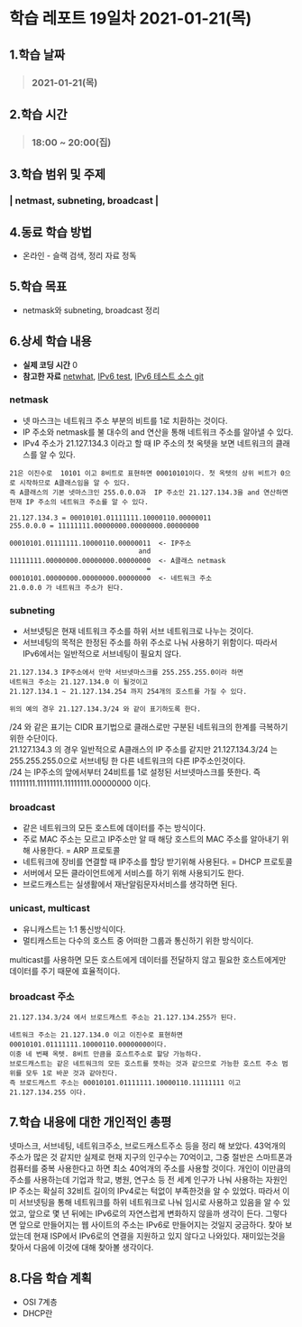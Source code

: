 # 학습 레포트 19일차 2021-01-21(목)
## 1.학습 날짜
> ### 2021-01-21(목)

## 2.학습 시간
> ### 18:00 ~ 20:00(집)

## 3.학습 범위 및 주제
### | netmast, subneting, broadcast |

## 4.동료 학습 방법
- 온라인 - 슬랙 검색, 정리 자료 정독

## 5.학습 목표
- netmask와 subneting, broadcast 정리

## 6.상세 학습 내용
- **실제 코딩 시간** 0
- **참고한 자료** [netwhat](https://www.notion.so/netwhat-f16994257d49440eacc07f8ecf7bb3ce), [IPv6 test](https://test-ipv6.com/index.html.ko_KR), [IPv6 테스트 소스 git](https://github.com/falling-sky/source/wiki)

### netmask
- 넷 마스크는 네트워크 주소 부분의 비트를 1로 치환하는 것이다.
- IP 주소와 netmask를 불 대수의 and 연산을 통해 네트워크 주소를 알아낼 수 있다.
- IPv4 주소가 21.127.134.3 이라고 할 때 IP 주소의 첫 옥텟을 보면 네트워크의 클래스를 알 수 있다.
```
21은 이진수로  10101 이고 8비트로 표현하면 00010101이다. 첫 옥텟의 상위 비트가 0으로 시작하므로 A클래스임을 알 수 있다.
즉 A클래스의 기본 넷마스크인 255.0.0.0과  IP 주소인 21.127.134.3을 and 연산하면 현재 IP 주소의 네트워크 주소를 알 수 있다.

21.127.134.3 = 00010101.01111111.10000110.00000011
255.0.0.0 = 11111111.00000000.00000000.00000000

00010101.01111111.10000110.00000011  <- IP주소
                                and
11111111.00000000.00000000.00000000  <- A클래스 netmask
                                  =
00010101.00000000.00000000.00000000  <- 네트워크 주소
21.0.0.0 가 네트워크 주소가 된다.
```

### subneting
- 서브넷팅은 현재 네트워크 주소를 하위 서브 네트워크로 나누는 것이다.
- 서브네팅의 목적은 한정된 주소를 하위 주소로 나눠 사용하기 위함이다. 따라서 IPv6에서는 일반적으로 서브네팅이 필요치 않다.
```
21.127.134.3 IP주소에서 만약 서브넷마스크를 255.255.255.0이라 하면
네트워크 주소는 21.127.134.0 이 될것이고
21.127.134.1 ~ 21.127.134.254 까지 254개의 호스트를 가질 수 있다.

위의 예의 경우 21.127.134.3/24 와 같이 표기하도록 한다.
```
/24 와 같은 표기는 CIDR 표기법으로 클래스로만 구분된 네트워크의 한계를 극복하기 위한 수단이다.\
21.127.134.3 의 경우 일반적으로 A클래스의 IP 주소를 같지만 21.127.134.3/24 는 255.255.255.0으로 서브네팅 한 다른 네트워크의 다른 IP주소인것이다.\
/24 는 IP주소의 앞에서부터 24비트를 1로 설정된 서브넷마스크를 뜻한다. 즉 11111111.11111111.11111111.00000000 이다.

### broadcast
- 같은 네트워크의 모든 호스트에 데이터를 주는 방식이다.
- 주로 MAC 주소는 모르고 IP주소만 알 때 해당 호스트의 MAC 주소를 알아내기 위해 사용한다. = ARP 프로토콜
- 네트워크에 장비를 연결할 때 IP주소를 할당 받기위해 사용된다. = DHCP 프로토콜
- 서버에서 모든 클라이언트에게 서비스를 하기 위해 사용되기도 한다.
- 브로드캐스트는 실생활에서 재난알림문자서비스를 생각하면 된다.

### unicast, multicast
- 유니캐스트는 1:1 통신방식이다.
- 멀티캐스트는 다수의 호스트 중 어떠한 그룹과 통신하기 위한 방식이다.

multicast를 사용하면 모든 호스트에게 데이터를 전달하지 않고 필요한 호스트에게만 데이터를 주기 때문에 효율적이다.

### broadcast 주소
```
21.127.134.3/24 에서 브로드캐스트 주소는 21.127.134.255가 된다.

네트워크 주소는 21.127.134.0 이고 이진수로 표현하면 00010101.01111111.10000110.00000000이다.
이중 네 번째 옥텟. 8비트 만큼을 호스트주소로 할당 가능하다.
브로드캐스트는 같은 네트워크의 모든 호스트를 뜻하는 것과 같으므로 가능한 호스트 주소 범위를 모두 1로 바꾼 것과 같아진다.
즉 브로드캐스트 주소는 00010101.01111111.10000110.11111111 이고 21.127.134.255 이다.
```

## 7.학습 내용에 대한 개인적인 총평
넷마스크, 서브네팅, 네트워크주소, 브로드캐스트주소 등을 정리 해 보았다. 43억개의 주소가 많은 것 같지만 실제로 현재 지구의 인구수는 70억이고, 그중 절반은 스마트폰과 컴퓨터를 중복 사용한다고 하면 최소 40억개의 주소를 사용할 것이다. 개인이 이만큼의 주소를 사용하는데 기업과 학교, 병원, 연구소 등 전 세계 인구가 나눠 사용하는 자원인 IP 주소는 확실히 32비트 길이의 IPv4로는 턱없이 부족한것을 알 수 있었다. 따라서 이미 서브넷팅을 통해 네트워크를 하위 네트워크로 나눠 임시로 사용하고 있음을 알 수 있었고, 앞으로 몇 년 뒤에는 IPv6로의 자연스럽게 변화하지 않을까 생각이 든다. 그렇다면 앞으로 만들어지는 웹 사이트의 주소는 IPv6로 만들어지는 것일지 궁금하다. 찾아 보았는데 현재 ISP에서 IPv6로의 연결을 지원하고 있지 않다고 나와있다. 재미있는것을 찾아서 다음에 이것에 대해 찾아볼 생각이다.

## 8.다음 학습 계획
- OSI 7계층
- DHCP란
